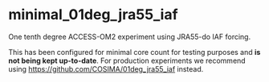 # minimal_01deg_jra55_iaf
One tenth degree ACCESS-OM2 experiment using JRA55-do IAF forcing.

This has been configured for minimal core count for testing purposes and **is not being kept up-to-date**.
For production experiments we recommend using https://github.com/COSIMA/01deg_jra55_iaf instead.
